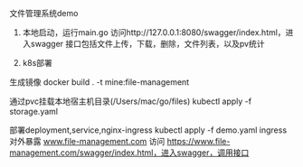 文件管理系统demo

1. 本地启动，运行main.go
    访问http://127.0.0.1:8080/swagger/index.html，进入swagger
    接口包括文件上传，下载，删除，文件列表，以及pv统计

2. k8s部署

生成镜像
    docker build . -t mine:file-management

通过pvc挂载本地宿主机目录(/Users/mac/go/files)
   kubectl apply -f storage.yaml

部署deployment,service,nginx-ingress
    kubectl apply -f demo.yaml
    ingress对外暴露 www.file-management.com
    访问 https://www.file-management.com/swagger/index.html，进入swagger，调用接口

